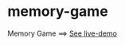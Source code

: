 # memory-game
 Memory Game ==>
[See live-demo](https://raw.githack.com/Cleverttech/memory-game/main/index.html)

